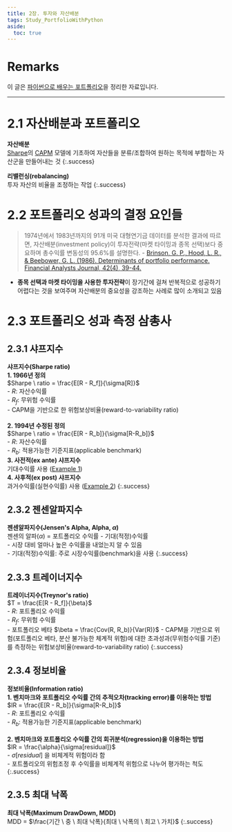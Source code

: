 ```yaml
---
title: 2장. 투자와 자산배분
tags: Study_PortfolioWithPython
aside:
  toc: true
---
```


# Remarks
이 글은 [파이썬으로 배우는 포트폴리오](https://github.com/gilbutITbook/080227)을 정리한 자료입니다.

<!--more-->
---

# 2.1 자산배분과 포트폴리오
**자산배분** \
[Sharpe](https://en.wikipedia.org/wiki/William_F._Sharpe)의 [CAPM](https://en.wikipedia.org/wiki/Capital_asset_pricing_model) 모델에 기초하여 자산들을 분류/조합하여 원하는 목적에 부합하는 자산군을 만들어내는 것
{:.success}

**리밸런싱(rebalancing)** \
투자 자산의 비율을 조정하는 작업
{:.success}


# 2.2 포트폴리오 성과의 결정 요인들
> 1974년에서 1983년까지의 91개 미국 대형연기금 데이터를 분석한 결과에 따르면, 자산배분(investment policy)이 투자전략(마켓 타이밍과 종목 선택)보다 중요하며 총수익률 변동성의 95.6%를 설명한다.
> \- [Brinson, G. P., Hood, L. R., & Beebower, G. L. (1986). Determinants of portfolio performance. Financial Analysts Journal, 42(4), 39-44.](https://www.tandfonline.com/doi/abs/10.2469/faj.v51.n1.1869)

- **종목 선택과 마켓 타이밍을 사용한 투자전략**이 장기간에 걸쳐 반복적으로 성공하기 어렵다는 것을 보여주며 자산배분의 중요성을 강조하는 사례로 많이 소개되고 있음


# 2.3 포트폴리오 성과 측정 삼총사
## 2.3.1 샤프지수
**샤프지수(Sharpe ratio)** \
**1. 1966년 정의** \
$Sharpe \ ratio = \frac{E[R - R_f]}{\sigma[R]}$ \
\- $R$: 자산수익률 \
\- $R_f$: 무위험 수익률 \
\- CAPM을 기반으로 한 위험보상비율(reward-to-variability ratio) \
\
**2. 1994년 수정된 정의** \
$Sharpe \ ratio = \frac{E[R - R_b]}{\sigma[R-R_b]}$ \
\- $R$: 자산수익률 \
\- $R_b$: 적용가능한 기준지표(applicable benchmark)
\
**3. 사전적(ex ante) 샤프지수** \
기대수익률 사용 ([Example 1](https://en.wikipedia.org/wiki/Sharpe_ratio#Examples))
\
**4. 사후적(ex post) 샤프지수** \
과거수익률(실현수익률) 사용 ([Example 2](https://en.wikipedia.org/wiki/Sharpe_ratio#Examples))
{:.success}

## 2.3.2 젠센알파지수
**젠센알파지수(Jensen's Alpha, Alpha, $\alpha$)** \
젠센의 알파($\alpha$) = 포트폴리오 수익률 - 기대(적정)수익률 \
\- 시장 대비 얼마나 높은 수익률을 내었는지 알 수 있음 \
\- 기대(적정)수익률: 주로 시장수익률(benchmark)을 사용
{:.success}

## 2.3.3 트레이너지수
**트레이너지수(Treynor's ratio)** \
$T = \frac{E[R - R_f]}{\beta}$ \
\- $R$: 포트폴리오 수익률 \
\- $R_f$: 무위험 수익률 \
\- 포트폴리오 베타 $\beta = \frac{Cov(R, R_b)}{Var(R)}$
\- CAPM을 기반으로 위험(포트폴리오 베타, 분산 불가능한 체계적 위험)에 대한 초과성과(무위험수익률 기준)를 측정하는 위험보상비율(reward-to-variability ratio)
{:.success}

## 2.3.4 정보비율
**정보비율(Information ratio)** \
**1. 벤치마크와 포트폴리오 수익률 간의 추적오차(tracking error)를 이용하는 방법** \
$IR = \frac{E[R - R_b]}{\sigma[R-R_b]}$ \
\- $R$: 포트폴리오 수익률 \
\- $R_b$: 적용가능한 기준지표(applicable benchmark) \
\
**2. 벤치마크와 포트폴리오 수익률 간의 회귀분석(regression)을 이용하는 방법** \
$IR = \frac{\alpha}{\sigma[residual]}$ \
\- $\sigma[residual]$ 을 비체계적 위험이라 함 \
\- 포트폴리오의 위험조정 후 수익률을 비체계적 위험으로 나누어 평가하는 척도
{:.success}

## 2.3.5 최대 낙폭
**최대 낙폭(Maximum DrawDown, MDD)** \
MDD = $\frac{기간 \ 중 \ 최대 낙폭}{최대 \ 낙폭의 \ 최고 \ 가치}$
{:.success}
